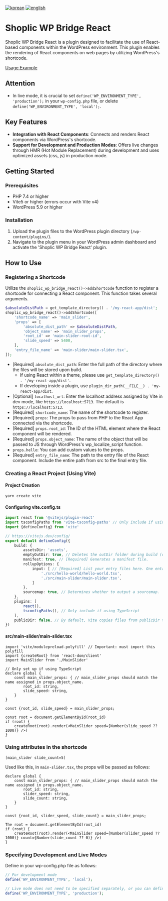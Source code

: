 [![korean](https://img.shields.io/badge/lang-ko-blue.svg)](https://github.com/shoplic-kr/shoplic-wp-bridge-react/blob/main/README.ko-kr.md)
[![english](https://img.shields.io/badge/lang-en-red.svg)](https://github.com/shoplic-kr/shoplic-wp-bridge-react/blob/main/README.md)

# Shoplic WP Bridge React

Shoplic WP Bridge React is a plugin designed to facilitate the use of React-based components within the WordPress environment. This plugin enables the rendering of React components on web pages by utilizing WordPress's shortcode.

[Usage Example](https://github.com/shoplic-kr/shoplic-wp-bridge-react-example-theme)

## Attention

- In live mode, it is crucial to set `define('WP_ENVIRONMENT_TYPE', 'production');` in your `wp-config.php` file, or delete `define('WP_ENVIRONMENT_TYPE', 'local');`.

## Key Features

- **Integration with React Components**: Connects and renders React components via WordPress's shortcode.
- **Support for Development and Production Modes**: Offers live changes through HMR (Hot Module Replacement) during development and uses optimized assets (css, js) in production mode.

## Getting Started

### Prerequisites
- PHP 7.4 or higher
- Vite5 or higher (errors occur with Vite v4)
- WordPress 5.9 or higher

### Installation

1. Upload the plugin files to the WordPress plugin directory (`/wp-content/plugins/`).
2. Navigate to the plugin menu in your WordPress admin dashboard and activate the 'Shoplic WP Bridge React' plugin.

## How to Use

### Registering a Shortcode

Utilize the `shoplic_wp_bridge_react()->addShortcode` function to register a shortcode for connecting a React component. This function takes several arguments.

```php
$absoluteDistPath = get_template_directory() . '/my-react-app/dist';
shoplic_wp_bridge_react()->addShortcode([
    'shortcode_name' => 'main_slider',
    'props' => [
        'absolute_dist_path' => $absoluteDistPath,
        'object_name' => 'main_slider_props',
        'root_id' => 'main-slider-root-id',
        'slide_speed' => 5400,
    ],
    'entry_file_name' => 'main-slider/main-slider.tsx',
]);
```

- [Required] `absolute_dist_path`: Enter the full path of the directory where the files will be stored upon build.
    - If using React within a theme, please use `get_template_directory() . '/my-react-app/dist'`.
    - If developing inside a plugin, use `plugin_dir_path(__FILE__) . 'my-react-app/dist`.
- [Optional] `localhost_url`: Enter the localhost address assigned by Vite in dev mode, like `https://localhost:5713`. The default is `https://localhost:5713`.
- [Required] `shortcode_name`: The name of the shortcode to register.
- [Required] `props`: The props to pass from PHP to the React App connected via the shortcode.
- [Required] `props.root_id`: The ID of the HTML element where the React component will be rendered.
- [Required] `props.object_name`: The name of the object that will be passed to JS through WordPress's wp_localize_script function.
- `props.hello`: You can add custom values to the props.
- [Required] `entry_file_name`: The path to the entry file of the React component. Include the entire path from src to the final entry file.

### Creating a React Project (Using Vite)

#### Project Creation
```
yarn create vite
```

#### Configuring vite.config.ts
```ts
import react from '@vitejs/plugin-react'
import tsconfigPaths from 'vite-tsconfig-paths' // Only include if using TypeScript
import {defineConfig} from 'vite'

// https://vitejs.dev/config/
export default defineConfig({
    build: {
        assetsDir: 'assets',
        emptyOutDir: true, // Deletes the outDir folder during build (outDir is typically set to 'dist')
        manifest: true, // [Required] Generates a manifest file.
        rollupOptions: {
            input: [ // [Required] List your entry files here. One entry point per shortcode.
                './src/hello-world/hello-world.tsx',
                './src/main-slider/main-slider.tsx',
            ]
        },
        sourcemap: true, // Determines whether to output a sourcemap.
    },
    plugins: [
        react(),
        tsconfigPaths(), // Only include if using TypeScript
    ],
    publicDir: false, // By default, Vite copies files from publicDir to outDir during build. This disables that behavior.
})
```

#### src/main-slider/main-slider.tsx
```tsx
import 'vite/modulepreload-polyfill' // Important: must import this polyfill
import {createRoot} from 'react-dom/client'
import MainSlider from './MainSlider'

// Only set up if using TypeScript
declare global {
    const main_slider_props: { // main_slider_props should match the name assigned in props.object_name.
        root_id: string,
        slide_speed: string,
    }
}

const {root_id, slide_speed} = main_slider_props;

const root = document.getElementById(root_id)
if (root) {
    createRoot(root).render(<MainSlider speed={Number(slide_speed ?? 1000)} />)
}
```

### Using attributes in the shortcode
```
[main_slider slide_count=5]
```
Used like this, in `main-slider.tsx`, the props will be passed as follows:
```tsx
declare global {
    const main_slider_props: { // main_slider_props should match the name assigned in props.object_name.
        root_id: string,
        slider_speed: string,
        slide_count: string,
    }
}

const {root_id, slider_speed, slide_count} = main_slider_props;

The root = document.getElementById(root_id)
if (root) {
    createRoot(root).render(<MainSlider speed={Number(slider_speed ?? 1000)} count={Number(slide_count ?? 0)} />)
}
```

### Specifying Development and Live Modes
Define in your wp-config.php file as follows:

```php
// For development mode
define('WP_ENVIRONMENT_TYPE', 'local');

// Live mode does not need to be specified separately, or you can define it as follows
define('WP_ENVIRONMENT_TYPE', 'production');
```